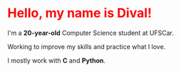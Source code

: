# <font color="red">Hello, my name is Dival!</font>

I'm a **20-year-old** Computer Science student at UFSCar.

Working to improve my skills and practice what I love.

I mostly work with **C** and **Python**.
